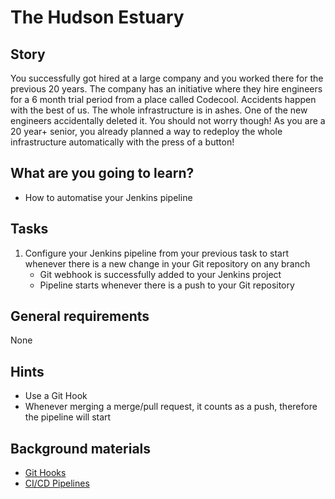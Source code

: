 # The Hudson Estuary

## Story

You successfully got hired at a large company and you worked there for the previous 20 years. The company has an initiative where they hire engineers for a 6 month trial period from a place called Codecool. Accidents happen with the best of us. The whole infrastructure is in ashes. One of the new engineers accidentally deleted it. You should not worry though! As you are a 20 year+ senior, you already planned a way to redeploy the whole infrastructure automatically with the press of a button!

## What are you going to learn?

- How to automatise your Jenkins pipeline

## Tasks

1. Configure your Jenkins pipeline from your previous task to start whenever there is a new change in your Git repository on any branch
    - Git webhook is successfully added to your Jenkins project
    - Pipeline starts whenever there is a push to your Git repository

## General requirements

None

## Hints

- Use a Git Hook
- Whenever merging a merge/pull request, it counts as a push, therefore the pipeline will start

## Background materials

- <i class="far fa-exclamation"></i> [Git Hooks](https://git-scm.com/book/en/v2/Customizing-Git-Git-Hooks)
- <i class="far fa-exclamation"></i> [CI/CD Pipelines](https://www.infoworld.com/article/3271126/what-is-cicd-continuous-integration-and-continuous-delivery-explained.html)
